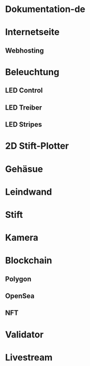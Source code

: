 # Dokumentation-de
# Internetseite
## Webhosting
# Beleuchtung
## LED Control
## LED Treiber
## LED Stripes
# 2D Stift-Plotter
# Gehäsue
# Leindwand
# Stift
# Kamera
# Blockchain
## Polygon
## OpenSea
## NFT
# Validator
# Livestream
